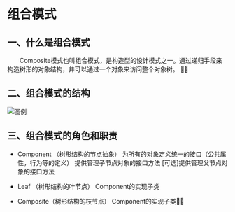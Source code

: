 # 组合模式

## 一、什么是组合模式

　　Composite模式也叫组合模式，是构造型的设计模式之一。通过递归手段来构造树形的对象结构，并可以通过一个对象来访问整个对象树。

## 二、组合模式的结构

![图例](file:///e:/onedrive/image/composite.png)

## 三、组合模式的角色和职责

- Component （树形结构的节点抽象）
为所有的对象定义统一的接口（公共属性，行为等的定义）
提供管理子节点对象的接口方法
[可选]提供管理父节点对象的接口方法

- Leaf （树形结构的叶节点）
Component的实现子类

- Composite（树形结构的枝节点）
Component的实现子类
